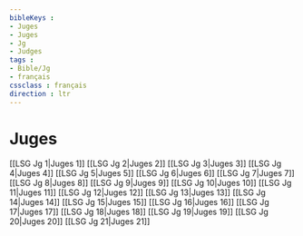 ```yaml
---
bibleKeys : 
- Juges
- Juges
- Jg
- Judges
tags : 
- Bible/Jg
- français
cssclass : français
direction : ltr
---
```


# Juges

[[LSG Jg 1|Juges 1]]
[[LSG Jg 2|Juges 2]]
[[LSG Jg 3|Juges 3]]
[[LSG Jg 4|Juges 4]]
[[LSG Jg 5|Juges 5]]
[[LSG Jg 6|Juges 6]]
[[LSG Jg 7|Juges 7]]
[[LSG Jg 8|Juges 8]]
[[LSG Jg 9|Juges 9]]
[[LSG Jg 10|Juges 10]]
[[LSG Jg 11|Juges 11]]
[[LSG Jg 12|Juges 12]]
[[LSG Jg 13|Juges 13]]
[[LSG Jg 14|Juges 14]]
[[LSG Jg 15|Juges 15]]
[[LSG Jg 16|Juges 16]]
[[LSG Jg 17|Juges 17]]
[[LSG Jg 18|Juges 18]]
[[LSG Jg 19|Juges 19]]
[[LSG Jg 20|Juges 20]]
[[LSG Jg 21|Juges 21]]
